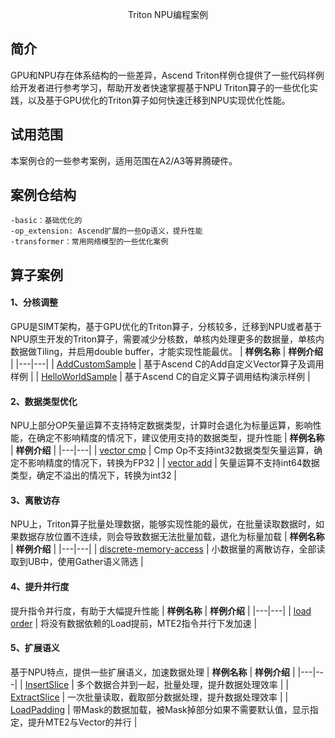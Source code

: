 <div align="center">
<p align="center">
  Triton NPU编程案例
</p>
</div>

## 简介
GPU和NPU存在体系结构的一些差异，Ascend Triton样例仓提供了一些代码样例给开发者进行参考学习，帮助开发者快速掌握基于NPU Triton算子的一些优化实践，以及基于GPU优化的Triton算子如何快速迁移到NPU实现优化性能。

## 试用范围
本案例仓的一些参考案例，适用范围在A2/A3等昇腾硬件。

## 案例仓结构

```
-basic：基础优化的
-op_extension: Ascend扩展的一些Op语义，提升性能
-transformer：常用网络模型的一些优化案例
```

## 算子案例
#### 1、分核调整
GPU是SIMT架构，基于GPU优化的Triton算子，分核较多，迁移到NPU或者基于NPU原生开发的Triton算子，需要减少分核数，单核内处理更多的数据量，单核内数据做Tiling，并启用double buffer，才能实现性能最优。
|  **样例名称**  |  **样例介绍**  |
|---|---|
| [AddCustomSample](https://gitee.com/ascend/samples/tree/master/operator/ascendc/tutorials/AddCustomSample) | 基于Ascend C的Add自定义Vector算子及调用样例 | 
| [HelloWorldSample](https://gitee.com/ascend/samples/tree/master/operator/ascendc/tutorials/HelloWorldSample) | 基于Ascend C的自定义算子调用结构演示样例 |

#### 2、数据类型优化
NPU上部分OP矢量运算不支持特定数据类型，计算时会退化为标量运算，影响性能，在确定不影响精度的情况下，建议使用支持的数据类型，提升性能
|  **样例名称**  |  **样例介绍**  |
|---|---|
| [vector cmp](https://github.com/Ascend/triton-ascend-examples/blob/main/basic/002-vector_cmp.zh.md) | Cmp Op不支持int32数据类型矢量运算，确定不影响精度的情况下，转换为FP32 |
| [vector add](https://github.com/Ascend/triton-ascend-examples/blob/main/basic/001-vector_add.zh.md) | 矢量运算不支持int64数据类型，确定不溢出的情况下，转换为int32 | 

#### 3、离散访存
NPU上，Triton算子批量处理数据，能够实现性能的最优，在批量读取数据时，如果数据存放位置不连续，则会导致数据无法批量加载，退化为标量加载
|  **样例名称**  |  **样例介绍**  |
|---|---|
| [discrete-memory-access](https://github.com/Ascend/triton-ascend-examples/blob/main/basic/004-discrete_memory_access.zh.md) | 小数据量的离散访存，全部读取到UB中，使用Gather语义筛选 |


#### 4、提升并行度
提升指令并行度，有助于大幅提升性能
|  **样例名称**  |  **样例介绍**  |
|---|---|
| [load order](https://github.com/Ascend/triton-ascend-examples/blob/main/basic/005-load_order.zh.md) | 将没有数据依赖的Load提前，MTE2指令并行下发加速 |

#### 5、扩展语义
基于NPU特点，提供一些扩展语义，加速数据处理
|  **样例名称**  |  **样例介绍**  |
|---|---|
| [InsertSlice](https://github.com/Ascend/triton-ascend-examples/blob/main/op_extension/001-insert_slice.zh.md) | 多个数据合并到一起，批量处理，提升数据处理效率 |
| [ExtractSlice](https://github.com/Ascend/triton-ascend-examples/blob/main/op_extension/002-extract_slice.zh.md) | 一次批量读取，截取部分数据处理，提升数据处理效率 |
| [LoadPadding](https://github.com/Ascend/triton-ascend-examples/blob/main/op_extension/003-load_care_padding.md) | 带Mask的数据加载，被Mask掉部分如果不需要默认值，显示指定，提升MTE2与Vector的并行 |



